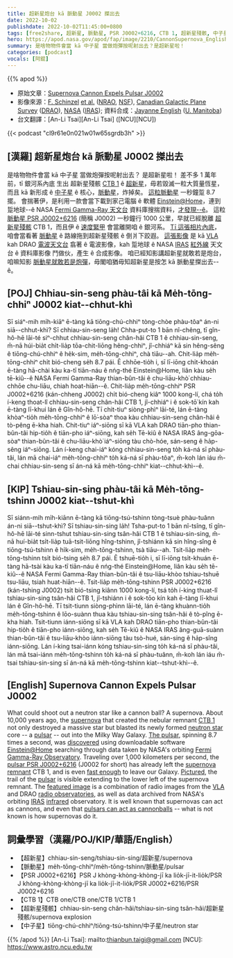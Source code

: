 ```yaml
---
title: 超新星炮台 kā 脈動星 J0002 搩出去
date: 2022-10-02
publishdate: 2022-10-02T11:45:00+0800
tags: [free2share, 超新星, 脈動星, PSR J0002+6216, CTB 1, 超新星殘骸, 中子星]
hero: https://apod.nasa.gov/apod/fap/image/2210/CannonSupernova_English_960.jpg
summary: 是啥物物件會當 kā 中子星 當做炮彈按呢射出去？是超新星啦！
categories: [podcast]
vocals: [阿錕]
---
```


{{% apod %}}

- 原始文章：[Supernova Cannon Expels Pulsar J0002](https://apod.nasa.gov/apod/ap221002.html)
- 影像來源：[F. Schinzel](https://physics.unm.edu/pandaweb/people/person.php?personID=1114) [et al.](https://ui.adsabs.harvard.edu/abs/2019ApJ...876L..17S/abstract) ([NRAO](https://public.nrao.edu/), [NSF](https://www.nsf.gov/)), [Canadian Galactic Plane Survey](https://www.cadc-ccda.hia-iha.nrc-cnrc.gc.ca/en/cgps/) ([DRAO](https://astro-canada.ca/l_observatoire_federal_de_radioastrophysique-the_dominion_radio_astrophysical_observatory-eng)), [NASA](https://www.nasa.gov/) ([IRAS](https://www.jpl.nasa.gov/missions/infrared-astronomical-satellite-iras/)); 資料合成：[Jayanne English](http://www2.physics.umanitoba.ca/u/english/) ([U. Manitoba](https://www.sci.umanitoba.ca/physics-astronomy/))
- 台文翻譯：[An-Li Tsai][An-Li Tsai] ([NCU][NCU])

{{< podcast "cl9r61e0n021w01w65sgrdb3h" >}}

## [漢羅] 超新星炮台 kā 脈動星 J0002 搩出去
是啥物物件會當 kā 中子星 當做炮彈按呢射出去？
是超新星啦！
差不多 1 萬年前，tī 銀河系內底 生出 超新星殘骸 [CTB 1][CTB 1 t] ê [超新星][supernova]，毋若毀滅一粒大質量恆星，而且 kā 新形成 ê [中子星][neutron star] ê 核心，[脈動星][pulsar 1]，炸掉矣。
[這粒脈動星][The pulsar] 一秒鐘踅 8.7 擺。
會揣著伊，是利用一款會當下載到家己電腦 ê 軟體 [Einstein@Home][Einstein@Home]，連到 踅地球--ê NASA [Fermi Gamma-Ray 天文台][Fermi Gamma-Ray Observatory] 資料庫搜揣資料，[才發現--ê][discovered]。
這粒 [脈動星 PSR J0002+6216][pulsar PSR J0002+6216] (簡稱 J0002) 一秒鐘行 1000 公里，早就已經脫離 [超新星殘骸][supernova remnant] CTB 1，而且伊 ê [速度緊甲][fast enough] 會當離開咱 ê 銀河系。
[Tī 這張相片內底][Pictured]，咱會當看著 [脈動星][pulsar 2] ê 路線拖到超新星殘骸 ê 倒爿下跤遐。
[這張影像][featured image] 是 kā [VLA][VLA] kah DRAO [電波天文台][radio observatories] 翕著 ê 電波影像，kah 踅地球 ê NASA [IRAS][IRAS] [紅外線][infrared] 天文台 ê 資料庫影像 鬥做伙，產生 ê 合成影像。
咱已經知影講超新星就敢若是炮台，咱嘛知影 [脈動星就敢若是炮彈][pulsars can act as cannonballs]，毋閣咱猶毋知超新星是按怎 kā 脈動星搩出去--ê。

## [POJ] Chhiau-sin-seng phàu-tâi kā Me̍h-tōng-chhiⁿ J0002 kiat--chhut-khì
Sī siáⁿ-mih mi̍h-kiāⁿ ē-tàng kā tiōng-chú-chhiⁿ tòng-chòe phàu-tôaⁿ án-ni siā--chhut-khì?
Sī chhiau-sin-seng la̍h!
Chha-put-to 1 bān nî-chêng, tī gîn-hô-hē lāi-té siⁿ-chhut chhiau-sin-seng chân-hâi CTB 1 ê chhiau-sin-seng, m̄-nā húi-bia̍t chi̍t-lia̍p tōa-chit-liōng hêng-chhiⁿ, jî-chhiáⁿ kā sin hêng-sêng ê tiōng-chú-chhiⁿ ê he̍k-sim, me̍h-tōng-chhiⁿ, chà tiāu--ah.
Chit-lia̍p me̍h-tōng-chhiⁿ chi̍t bió-cheng se̍h 8.7 pái.
Ē chhōe-tio̍h i, sī lī-iōng chi̍t-khoán ē-tàng hā-chài kàu ka-tī tiān-náu ê nńg-thé Einstein@Home, liân kàu se̍h tē-kiû--ê NASA Fermi Gamma-Ray thian-bûn-tâi ê chu-liāu-khò͘ chhiau-chhōe chu-liāu, chiah hoat-hiān--ê.
Chit-lia̍p me̍h-tōng-chhiⁿ PSR J0002+6216 (kán-chheng J0002) chi̍t bió-cheng kiâⁿ 1000 kong-lí, chá to̍h í-keng thoat-lî chhiau-sin-seng chân-hâi CTB 1, jî-chhiáⁿ i ê sok-tō͘ kín kah ē-tàng lī-khui lán ê Gîn-hô-hē.
Tī chit-tiuⁿ siòng-phìⁿ lāi-té, lán ē-tàng khòaⁿ-tio̍h me̍h-tōng-chhiⁿ ê lō͘-sòaⁿ thoa kàu chhiau-sin-seng chân-hâi ê tò-pêng ē-kha hiah.
Chit-tiuⁿ iáⁿ-siōng sī kā VLA kah DRAO tiān-pho thian-bûn-tâi hip-tio̍h ê tiān-pho iáⁿ-siōng, kah se̍h Tē-kiû ê NASA IRAS âng-gōa-sòaⁿ thian-bûn-tâi ê chu-liāu-khò͘ iáⁿ-siōng tàu chò-hóe, sán-seng ê ha̍p-sêng iáⁿ-siōng.
Lán í-keng chai-iáⁿ kóng chhiau-sin-seng to̍h ká-ná sī phàu-tâi, lán mā chai-iáⁿ me̍h-tōng-chhiⁿ to̍h ká-ná sī phàu-tôaⁿ, m̄-koh lán iáu m̄-chai chhiau-sin-seng sī án-ná kā me̍h-tōng-chhiⁿ kiat--chhut-khì--ê.

## [KIP] Tshiau-sin-sing phàu-tâi kā Me̍h-tōng-tshinn J0002 kiat--tshut-khì
Sī siánn-mih mi̍h-kiānn ē-tàng kā tiōng-tsú-tshinn tòng-tsuè phàu-tuânn án-ni siā--tshut-khì?
Sī tshiau-sin-sing la̍h!
Tsha-put-to 1 bān nî-tsîng, tī gîn-hô-hē lāi-té sinn-tshut tshiau-sin-sing tsân-hâi CTB 1 ê tshiau-sin-sing, m̄-nā huí-bia̍t tsi̍t-lia̍p tuā-tsit-liōng hîng-tshinn, jî-tshiánn kā sin hîng-sîng ê tiōng-tsú-tshinn ê hi̍k-sim, me̍h-tōng-tshinn, tsà tiāu--ah.
Tsit-lia̍p me̍h-tōng-tshinn tsi̍t bió-tsing se̍h 8.7 pái.
Ē tshuē-tio̍h i, sī lī-iōng tsi̍t-khuán ē-tàng hā-tsài kàu ka-tī tiān-náu ê nńg-thé Einstein@Home, liân kàu se̍h tē-kiû--ê NASA Fermi Gamma-Ray thian-bûn-tâi ê tsu-liāu-khòo tshiau-tshuē tsu-liāu, tsiah huat-hiān--ê.
Tsit-lia̍p me̍h-tōng-tshinn PSR J0002+6216 (kán-tshing J0002) tsi̍t bió-tsing kiânn 1000 kong-lí, tsá to̍h í-king thuat-lî tshiau-sin-sing tsân-hâi CTB 1, jî-tshiánn i ê sok-tōo kín kah ē-tàng lī-khui lán ê Gîn-hô-hē.
Tī tsit-tiunn siòng-phìnn lāi-té, lán ē-tàng khuànn-tio̍h me̍h-tōng-tshinn ê lōo-suànn thua kàu tshiau-sin-sing tsân-hâi ê tò-pîng ē-kha hiah.
Tsit-tiunn iánn-siōng sī kā VLA kah DRAO tiān-pho thian-bûn-tâi hip-tio̍h ê tiān-pho iánn-siōng, kah se̍h Tē-kiû ê NASA IRAS âng-guā-suànn thian-bûn-tâi ê tsu-liāu-khòo iánn-siōng tàu tsò-hué, sán-sing ê ha̍p-sîng iánn-siōng.
Lán í-king tsai-iánn kóng tshiau-sin-sing to̍h ká-ná sī phàu-tâi, lán mā tsai-iánn me̍h-tōng-tshinn to̍h ká-ná sī phàu-tuânn, m̄-koh lán iáu m̄-tsai tshiau-sin-sing sī án-ná kā me̍h-tōng-tshinn kiat--tshut-khì--ê.

## [English] Supernova Cannon Expels Pulsar J0002
What could shoot out a neutron star like a cannon ball?
A supernova.
About 10,000 years ago, the [supernova][supernova] that created the nebular remnant [CTB 1][CTB 1 e] not only destroyed a massive star but blasted its newly formed [neutron star][neutron star] core -- a [pulsar][pulsar 1] -- out into the Milky Way Galaxy.
[The pulsar][The pulsar], spinning 8.7 times a second, was [discovered][discovered] using downloadable software [Einstein@Home][Einstein@Home] searching through data taken by NASA's orbiting [Fermi Gamma-Ray Observatory][Fermi Gamma-Ray Observatory].
Traveling over 1,000 kilometers per second, the [pulsar PSR J0002+6216][pulsar PSR J0002+6216] (J0002 for short) has already left the [supernova remnant][supernova remnant] CTB 1, and is even [fast enough][fast enough] to leave our Galaxy.
[Pictured][Pictured], the trail of the [pulsar][pulsar 2] is visible extending to the lower left of the supernova remnant.
The [featured image][featured image] is a combination of radio images from the [VLA][VLA] and DRAO [radio observatories][radio observatories], as well as data archived from NASA's orbiting [IRAS][IRAS] [infrared][infrared] observatory.
It is well known that supernovas can act as cannons, and even that [pulsars can act as cannonballs][pulsars can act as cannonballs] -- what is not known is how supernovas do it.

## 詞彙學習（漢羅/POJ/KIP/華語/English）
- 【超新星】chhiau-sin-seng/tshiau-sin-sing/超新星/supernova
- 【脈動星】me̍h-tōng-chhiⁿ/me̍h-tōng-tshinn/脈動星/pulsar
- 【PSR J0002+6216】PSR J khòng-khòng-khòng-jī ka lio̍k-jī-it-lio̍k/PSR J khòng-khòng-khòng-jī ka lio̍k-jī-it-lio̍k/PSR J0002+6216/PSR J0002+6216
- 【CTB 1】CTB one/CTB one/CTB 1/CTB 1
- 【超新星殘骸】chhiau-sin-seng chân-hâi/tshiau-sin-sing tsân-hâi/超新星殘骸/supernova explosion
- 【中子星】tiōng-chú-chhiⁿ/tiōng-tsú-tshinn/中子星/neutron star

{{% /apod %}}
[An-Li Tsai]: mailto:thianbun.taigi@gmail.com
[NCU]: https://www.astro.ncu.edu.tw

[copyright]: https://apod.nasa.gov/apod/fap/lib/about_apod.html#srapply

[supernova]:https://www.nasa.gov/subject/7226/supernova/
[CTB 1 e]:https://apod.nasa.gov/apod/ap210118.html
[CTB 1 t]:https://apod.tw/daily/20210118/
[neutron star]:https://svs.gsfc.nasa.gov/12605
[pulsar 1]:https://apod.nasa.gov/apod/ap090709.html
[The pulsar]:https://public.nrao.edu/news/cannonball-pulsar/
[discovered]:https://ui.adsabs.harvard.edu/abs/2019ApJ...876L..17S/abstract
[Einstein@Home]:https://einsteinathome.org/
[Fermi Gamma-Ray Observatory]:https://en.wikipedia.org/wiki/Fermi_Gamma-ray_Space_Telescope
[pulsar PSR J0002+6216]:https://vimeo.com/325195213
[supernova remnant]:https://apod.nasa.gov/apod/ap190113.html
[fast enough]:https://t4.ftcdn.net/jpg/04/38/92/21/360_F_438922163_89DqLkKksDD8jcWSfN7YrIjvxQ2s4tj2.jpg
[Pictured]:https://www.youtube.com/watch?v=5pGXqrovaFo
[pulsar 2]:https://en.wikipedia.org/wiki/Pulsar
[featured image]:https://www.nasa.gov/feature/goddard/2019/nasa-s-fermi-satellite-clocks-cannonball-pulsar-speeding-through-space
[VLA]:https://apod.nasa.gov/apod/ap060514.html
[radio observatories]:https://public.nrao.edu/news/cannonball-pulsar/
[IRAS]:https://en.wikipedia.org/wiki/IRAS
[infrared]:https://science.nasa.gov/ems/07_infraredwaves
[pulsars can act as cannonballs]:https://en.wikipedia.org/wiki/Supernova#/media/File:Chandra-crab.jpg
